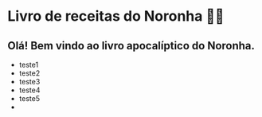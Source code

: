 # Livro de receitas do Noronha :man_cook:



## Olá! Bem vindo ao livro apocalíptico do Noronha.



- teste1
- teste2
- teste3
- teste4
- teste5
- 
